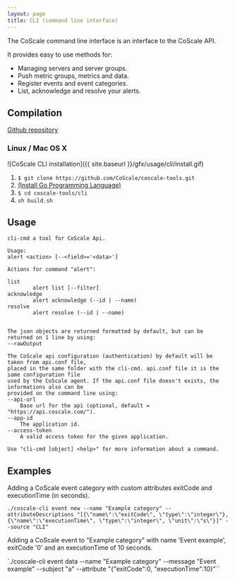```yaml
---
layout: page
title: CLI (command line interface)
---
```


The CoScale command line interface is an interface to the CoScale API.

It provides easy to use methods for:

* Managing servers and server groups.
* Push metric groups, metrics and data.
* Register events and event categories.
* List, acknowledge and resolve your alerts.

## Compilation
<a href="https://github.com/CoScale/coscale-cli" target="_blank" class="btn btn-large btn-info"><i class="fa fa-3x fa-fw fa-github-square"></i> Github repository</a>


### Linux / Mac OS X
![CoScale CLI installation]({{ site.baseurl }}/gfx/usage/cli/install.gif)

1. `$ git clone https://github.com/CoScale/coscale-tools.git`
1. [(Install Go Programming Language)](https://golang.org/doc/install)
1. `$ cd coscale-tools/cli`
1. `sh build.sh`

## Usage
    cli-cmd a tool for CoScale Api.

    Usage:
    alert <action> [--<field>='<data>']

    Actions for command "alert":

    list
            alert list [--filter]
    acknowledge
            alert acknowledge (--id | --name)
    resolve
            alert resolve (--id | --name)


    The json objects are returned formatted by default, but can be returned on 1 line by using:
    --rawOutput

    The CoScale api configuration (authentication) by default will be taken from api.conf file,
    placed in the same folder with the cli-cmd. api.conf file it is the same configuration file
    used by the CoScale agent. If the api.conf file doesn't exists, the informations also can be
    provided on the command line using:
    --api-url
        Base url for the api (optional, default = "https://api.coscale.com/").
    --app-id
        The application id.
    --access-token
        A valid access token for the given application.

    Use "cli-cmd [object] <help>" for more information about a command.

## Examples

Adding a CoScale event category with custom attributes exitCode and executionTime (in seconds).

`./coscale-cli event new --name "Example category" --attributeDescriptions "[{\"name\":\"exitCode\", \"type\":\"integer\"}, {\"name\":\"executionTime\", \"type\":\"integer\", \"unit\":\"s\"}]" --source "CLI"`

Adding a CoScale event to "Example category" with name 'Event example', exitCode '0' and an executionTime of 10 seconds.

`./coscale-cli event data --name "Example category" --message "Event example" --subject "a" --attribute "{\"exitCode\":0, \"executionTime\":10}"``
